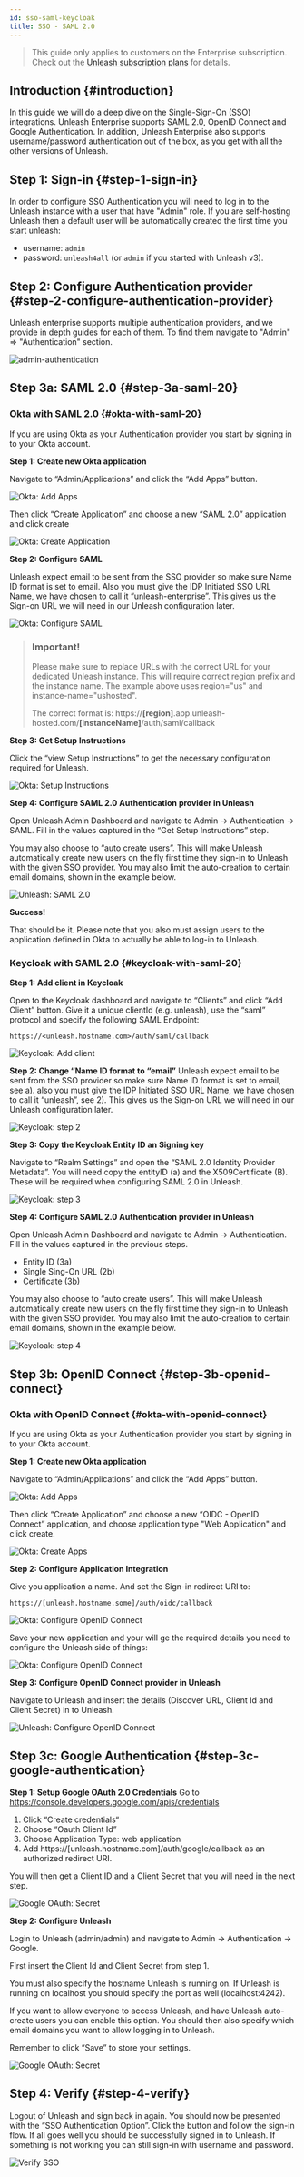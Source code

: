 ```yaml
---
id: sso-saml-keycloak
title: SSO - SAML 2.0
---
```


> This guide only applies to customers on the Enterprise subscription. Check out the [Unleash subscription plans](https://www.getunleash.io/plans) for details.

## Introduction {#introduction}

In this guide we will do a deep dive on the Single-Sign-On (SSO) integrations. Unleash Enterprise supports SAML 2.0, OpenID Connect and Google Authentication. In addition, Unleash Enterprise also supports username/password authentication out of the box, as you get with all the other versions of Unleash.

## Step 1: Sign-in {#step-1-sign-in}

In order to configure SSO Authentication you will need to log in to the Unleash instance with a user that have "Admin" role. If you are self-hosting Unleash then a default user will be automatically created the first time you start unleash:

- username: `admin`
- password: `unleash4all` (or `admin` if you started with Unleash v3).

## Step 2: Configure Authentication provider {#step-2-configure-authentication-provider}

Unleash enterprise supports multiple authentication providers, and we provide in depth guides for each of them. To find them navigate to "Admin" => "Authentication" section.

![admin-authentication](/img/admin-authentication.png)

## Step 3a: SAML 2.0 {#step-3a-saml-20}

### Okta with SAML 2.0 {#okta-with-saml-20}

If you are using Okta as your Authentication provider you start by signing in to your Okta account.

**Step 1: Create new Okta application**

Navigate to “Admin/Applications” and click the “Add Apps” button.

![Okta: Add Apps](/img/okta_add_application-768x345.png)

Then click “Create Application” and choose a new “SAML 2.0” application and click create

![Okta: Create Application](/img/okta_create_new_application-768x467.png)

**Step 2: Configure SAML**

Unleash expect email to be sent from the SSO provider so make sure Name ID format is set to email. Also you must give the IDP Initiated SSO URL Name, we have chosen to call it “unleash-enterprise”. This gives us the Sign-on URL we will need in our Unleash configuration later.

![Okta: Configure SAML](/img/okta_configure_saml2.0-768x832.png)

> ### Important!
>
> Please make sure to replace URLs with the correct URL for your dedicated Unleash instance. This will require correct region prefix and the instance name. The example above uses region="us" and instance-name="ushosted".
>
> The correct format is: https://**[region]**.app.unleash-hosted.com/**[instanceName]**/auth/saml/callback

**Step 3: Get Setup Instructions**

Click the “view Setup Instructions” to get the necessary configuration required for Unleash.

![Okta: Setup Instructions](/img/okta_setup-instructions-768x731.png)

**Step 4: Configure SAML 2.0 Authentication provider in Unleash**

Open Unleash Admin Dashboard and navigate to Admin -> Authentication -> SAML. Fill in the values captured in the “Get Setup Instructions” step.

You may also choose to “auto create users”. This will make Unleash automatically create new users on the fly first time they sign-in to Unleash with the given SSO provider. You may also limit the auto-creation to certain email domains, shown in the example below.

![Unleash: SAML 2.0](/img/saml-2.0-unleash.png)

**Success!**

That should be it. Please note that you also must assign users to the application defined in Okta to actually be able to log-in to Unleash.

### Keycloak with SAML 2.0 {#keycloak-with-saml-20}

**Step 1: Add client in Keycloak**

Open to the Keycloak dashboard and navigate to “Clients” and click “Add Client” button. Give it a unique clientId (e.g. unleash), use the “saml” protocol and specify the following SAML Endpoint:

```
https://<unleash.hostname.com>/auth/saml/callback
```

![Keycloak: Add client](/img/keykloak_step1-768x347.png)

**Step 2: Change “Name ID format to “email”** Unleash expect email to be sent from the SSO provider so make sure Name ID format is set to email, see a). also you must give the IDP Initiated SSO URL Name, we have chosen to call it “unleash”, see 2). This gives us the Sign-on URL we will need in our Unleash configuration later.

![Keycloak: step 2](/img/keykloak_step2b-768x242.png)

**Step 3: Copy the Keycloak Entity ID an Signing key**

Navigate to “Realm Settings” and open the “SAML 2.0 Identity Provider Metadata”. You will need copy the entityID (a) and the X509Certificate (B). These will be required when configuring SAML 2.0 in Unleash.

![Keycloak: step 3](/img/keykloak_step3-768x235.png)

**Step 4: Configure SAML 2.0 Authentication provider in Unleash**

Open Unleash Admin Dashboard and navigate to Admin -> Authentication. Fill in the values captured in the previous steps.

- Entity ID (3a)
- Single Sing-On URL (2b)
- Certificate (3b)

You may also choose to “auto create users”. This will make Unleash automatically create new users on the fly first time they sign-in to Unleash with the given SSO provider. You may also limit the auto-creation to certain email domains, shown in the example below.

![Keycloak: step 4](/img/keykloak_step4-768x644.png)

## Step 3b: OpenID Connect {#step-3b-openid-connect}

### Okta with OpenID Connect {#okta-with-openid-connect}

If you are using Okta as your Authentication provider you start by signing in to your Okta account.

**Step 1: Create new Okta application**

Navigate to “Admin/Applications” and click the “Add Apps” button.

![Okta: Add Apps](/img/okta_add_application-768x345.png)

Then click “Create Application” and choose a new “OIDC - OpenID Connect” application, and choose application type "Web Application" and click create.

![Okta: Create Apps](/img/okta-oidc-create.png)

**Step 2: Configure Application Integration**

Give you application a name. And set the Sign-in redirect URI to:

`https://[unleash.hostname.some]/auth/oidc/callback`

![Okta: Configure OpenID Connect](/img/okta-oidc-configure.png)

Save your new application and your will ge the required details you need to configure the Unleash side of things:

![Okta: Configure OpenID Connect](/img/okta-oidc-details.png)

**Step 3: Configure OpenID Connect provider in Unleash**

Navigate to Unleash and insert the details (Discover URL, Client Id and Client Secret) in to Unleash.

![Unleash: Configure OpenID Connect](/img/oidc-unleash.png)

## Step 3c: Google Authentication {#step-3c-google-authentication}

**Step 1: Setup Google OAuth 2.0 Credentials** Go to https://console.developers.google.com/apis/credentials

1. Click “Create credentials“
2. Choose “Oauth Client Id”
3. Choose Application Type: web application
4. Add https://[unleash.hostname.com]/auth/google/callback as an authorized redirect URI.

You will then get a Client ID and a Client Secret that you will need in the next step.

![Google OAuth: Secret](/img/sso-google-secret.png)

**Step 2: Configure Unleash**

Login to Unleash (admin/admin) and navigate to Admin -> Authentication -> Google.

First insert the Client Id and Client Secret from step 1.

You must also specify the hostname Unleash is running on. If Unleash is running on localhost you should specify the port as well (localhost:4242).

If you want to allow everyone to access Unleash, and have Unleash auto-create users you can enable this option. You should then also specify which email domains you want to allow logging in to Unleash.

Remember to click “Save” to store your settings.

![Google OAuth: Secret](/img/google_auth_settings.png)

## Step 4: Verify {#step-4-verify}

Logout of Unleash and sign back in again. You should now be presented with the “SSO Authentication Option”. Click the button and follow the sign-in flow. If all goes well you should be successfully signed in to Unleash. If something is not working you can still sign-in with username and password.

![Verify SSO](/img/sign-in.png)

